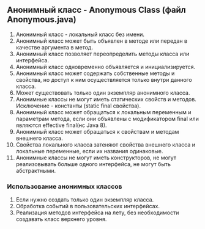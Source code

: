 ## Анонимный класс - Anonymous Class (файл Anonymous.java)

1. Анонимный класс - локальный класс без имени.
2. Анонимный класс может быть объявлен в методе или передан в качестве аргумента в метод.
3. Анонимный класс позволяет переопределить методы класса или интерфейса.
4. Анонимный класс одновременно объявляется и инициализируется.
5. Анонимный класс может содержать собственные методы и свойства, но доступ к ним осуществляется только внутри данного класса.
6. Может существовать только один экземпляр анонимного класса.
7. Анонимные классы не могут иметь статических свойств и методов. Исключение - константы (static final свойства).
8. Анонимный класс может обращаться к локальным переменным и параметрам метода, если они объявлены с модификатором final
   или являются effective final(нс Java 8).
9. Анонимный класс может обращаться к свойствам и методам внешнего класса.
10. Свойства локального класса затеняют свойства внешнего класса и локальные переменные, если их названия одинаковые.
11. Анонимные классы не могут иметь конструкторов, не могут реализовывать больше одного интерфейса, не могут быть абстрактными.

### Использование анонимных классов
1. Если нужно создать только один экземпляр класса.
2. Обработка событий в пользовательских интерфейсах.
3. Реализация методов интерфейса на лету, без необходимости создавать класс верхнего уровня.